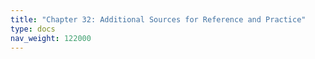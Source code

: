 ```yaml
---
title: "Chapter 32: Additional Sources for Reference and Practice"
type: docs
nav_weight: 122000
---
```


